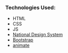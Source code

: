 

### Technologies Used:
* HTML
* CSS
* JS
* [National Design System]( https://design.dga.gov.sa/ "National Design System")
* [Bootstrap](https://getbootstrap.com/ "Bootstrap")
* [animate](https://animate.style// "animate")

